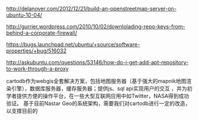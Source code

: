http://delanover.com/2012/12/21/build-an-openstreetmap-server-on-ubuntu-10-04/

http://gurrier.wordpress.com/2010/10/02/downlolading-repo-keys-from-behind-a-corporate-firewall/

https://bugs.launchpad.net/ubuntu/+source/software-properties/+bug/516032

http://askubuntu.com/questions/53146/how-do-i-get-add-apt-repository-to-work-through-a-proxy


cartodb作为webgis全套解决方案，包括地图服务器（基于强大的mapnik地图渲染引擎），数据库服务器，缓存服务器；提供js、sql api实现用户的交互 ，并为初学者提供方便的操作平台，在一些大型互联网应用中如Twitter，NASA得到成功验证。
  基于目前Nastar Geo的系统架构，需要我们对cartodb进行一定的改造，以支撑目前的




